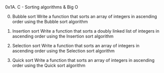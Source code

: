0x1A. C - Sorting algorithms & Big O

0. Bubble sort
Write a function that sorts an array of integers in ascending order using the Bubble sort algorithm

1. Insertion sort
Write a function that sorts a doubly linked list of integers in ascending order using the Insertion sort algorithm

2. Selection sort
Write a function that sorts an array of integers in ascending order using the Selection sort algorithm

3. Quick sort
Write a function that sorts an array of integers in ascending order using the Quick sort algorithm
